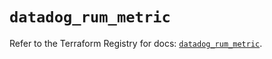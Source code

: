 # `datadog_rum_metric`

Refer to the Terraform Registry for docs: [`datadog_rum_metric`](https://registry.terraform.io/providers/datadog/datadog/3.54.0/docs/resources/rum_metric).
